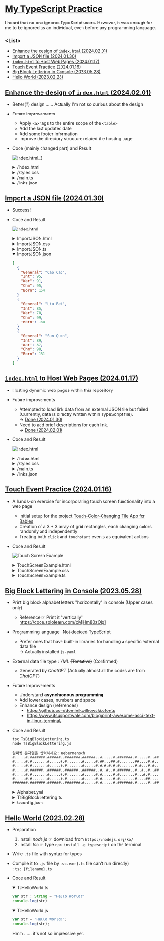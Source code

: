 # [My TypeScript Practice](../README.md#typescript)

I heard that no one ignores TypeScript users. However, it was enough for me to be ignored as an individual, even before any programming language.


### \<List>

- [Enhance the design of `index.html` (2024.02.01)](#enhance-the-design-of-indexhtml-20240201)
- [Import a JSON file (2024.01.30)](#import-a-json-file-20240130)
- [`index.html` to Host Web Pages (2024.01.17)](#indexhtml-to-host-web-pages-20240117)
- [Touch Event Practice (2024.01.16)](#touch-event-practice-20240116)
- [Big Block Lettering in Console (2023.05.28)](#big-block-lettering-in-console-20230528)
- [Hello World (2023.02.28)](#hello-world-20230228)


## [Enhance the design of `index.html` (2024.02.01)](#list)

- Better(?) design …… Actually I'm not so curious about the design
- Future improvements
  - Apply `<a>` tags to the entire scope of the `<table>`
  - Add the last updated date
  - Add some footer information
  - Improve the directory structure related the hosting page
- Code (mainly changed part) and Result

  ![index.html_2](./Images/index.html_2.gif)

  <details>
    <summary>/index.html</summary>

  ```html
  ……

  <body>
    <div>
      ……
      Frankly speaking, I'm not so interested in the web
    </div>

    ……
  </body>

  ……
  ```
  </details>
  <details>
    <summary>/styles.css</summary>

  ```css
  /* Body styling for center alignment, width constraints, and font family */
  body {
    text-align: center;
    max-width: 700px;
    min-width: 600px;
    margin: auto;                         /* External margin for center alignment */
    font-family: Arial, sans-serif;
  }
  ```
  ```css
  /* Styling for h1 element with top margin */
  h1 {
    margin-top: 20px;                     /* Add top margin to h1 element */
  }

  /* Flex container for links with space-around justification */
  .links-container {
    margin-top: 20px;                     /* Add margin to separate from h1 */
    display: flex;
    flex-wrap: wrap;
    justify-content: space-around;        /* Arrange items with space around */
  }
  ```
  ```css
  /* Styling for each link item with border, width, margin, and background color */
  .link-item {
    border-collapse: collapse;
    border-radius: 20px;
    width: 90%;
    margin: 0;
    margin-bottom: 10px;
    background-color: whitesmoke;         /* Set background color */
  }
  ```
  ```css
  /* Styling for table cells with border, margin, padding, width, and hover effect */
  td {
    border: 1px solid darkgray;           /* Add border to cells */
    margin: 0;
    padding: 10px;                        /* Add padding to cells */
    width: 100%;
    transition: transform 0.3s ease;      /* Smooth hover effect */
  }
  ```
  ```css
  /* Flex container for the first row with bold text */
  .row1 {
    display: flex;
    font-weight: bold;                    /* Set text to bold */
  }

  /* Styling for category cell with maximum width and rounded border */
  .category-cell {
    max-width: 20%;
    border-top-left-radius: 20px;         /* Rounded top-left border */
  }

  /* Styling for title cell with flex-grow and left text alignment */
  .title-cell {
    flex-grow: 1;                         /* Allow title cell to grow */
    text-align: left;                     /* Left-align text in title cell */
  }

  /* Styling for date cell with maximum width and rounded border */
  .date-cell {
    max-width: 20%;
    border-top-right-radius: 20px;        /* Rounded top-right border */
  }
  ```
  ```css
  .row2 {
    display: flex;                        /* Display second row as a flex container */
  }

  /* Styling for comment cell with left text alignment, rounded borders, and smaller font size */
  .comment-cell {
    flex-grow: 1;                         /* Allow comment cell to grow */
    border-bottom-left-radius: 20px;      /* Rounded bottom-left border */
    border-bottom-right-radius: 20px;     /* Rounded bottom-right border */
    text-align: left;                     /* Left-align text in comment cell */
    font-size: smaller;                   /* Set smaller font size */
  }
  ```
  ```css
  /* Hover effect for link items with scale transformation and background color change */
  .link-item:hover {
    transform: scale(1.05);               /* Enlarge on hover */
    background-color: papayawhip;         /* Change background color on hover */
  }
  ```
  ```css
  /* Styling for anchor (link) with no text decoration and default color */
  a {
    text-decoration: none;                /* Remove underline from links */
    color: #333;                          /* Set default link color */
  }
  ```
  </details>
  <details>
    <summary>/main.ts</summary>

  ```ts
  // Interface representing the structure of each link data
  interface Link {
    category: string;
    ……
    date: string;
    ……
  }
  ```
  ```ts
  // Function to fetch link data from links.json using XMLHttpRequest
  const fetchData = () => {
    ……

    xhr.onload = function () {
      if (xhr.status === 200) {
        ……
        renderTable(linksData);
      } ……
    };

    ……
  };
  ```
  ```ts
  // Function to render the link data into tables and append them to the linksContainer
  const renderTable = (linksData: Link[]) => {
    const linksContainer = document.getElementById("linksContainer");

    linksData.forEach((link) => {
      // Create a new table for each link
      const table = document.createElement("table");
      table.classList.add("link-item");

      // Create the first row of the table
      const row1 = document.createElement("tr");
      row1.classList.add("row1");

      // Create cells for category, title, and date
      const categoryCell = document.createElement("td");
      const titleCell = document.createElement("td");
      const dateCell = document.createElement("td");

      // Add appropriate class names to the cells
      categoryCell.classList.add("category-cell");
      titleCell.classList.add("title-cell");
      dateCell.classList.add("date-cell");

      // Populate cell content with link data
      categoryCell.textContent = link.category;
      if (link.url.length > 0) {
        titleCell.innerHTML = `<a href="${link.url}" target="_blank">${link.title}</a>`;
      } else {
        titleCell.innerHTML = `${link.title}`;
      }
      dateCell.textContent = link.date;

      // Append cells to the first row
      row1.appendChild(categoryCell);
      row1.appendChild(titleCell);
      row1.appendChild(dateCell);

      // Append the first row to the table
      table.appendChild(row1);

      // Check if the link has a comment, and if so, create a second row for it
      if (link.comment.length > 0) {
        const row2 = document.createElement("tr");
        const commentCell = document.createElement("td");

        // Add appropriate class name to the comment cell
        row2.classList.add("row2");
        commentCell.classList.add("comment-cell");

        // Set colspan to cover all three columns in the second row
        commentCell.setAttribute("colspan", "3");

        // Populate cell content with link comment
        commentCell.innerHTML = `${link.comment}`;

        // Append the comment cell to the second row
        row2.appendChild(commentCell);

        // Append the second row to the table
        table.appendChild(row2);
      }

      // Append the table to the linksContainer
      linksContainer.appendChild(table);

      // The commented-out section below was an alternative approach but is currently not used in the code.

      // if (link.url.length > 0) {
      //   const linkForTable = document.createElement("a");
      //   // linkForTable.classList.add("link-item");
      //   linkForTable.href = link.url;
      //   linkForTable.target = "_blank";
      //   linkForTable.appendChild(table);
      //   linksContainer.appendChild(linkForTable);
      // } else {
      //   table.classList.add("link-item");
      //   linksContainer.appendChild(table);
      // }
    });
  };
  ```
  </details>
  <details>
    <summary>/links.json</summary>

  ```json
  [
    {
      "category": "TypeScript",
      "title": "Enhance the design of <i>index.html</i>",
      "date": "2024.02.01",
      "url": "",
      "comment": "- This page"
    },
    {
      "category": "TypeScript",
      "title": "Import a JSON file",
      "date": "2024.01.30",
      "url": "./TypeScript/ImportJSON.html",
      "comment": "- Fetch JSON data from the specified URL with <i>XMLHttpRequest()</i>"
    },
  ……
    {
      "category": "JavaScript",
      "title": "Ganzi",
      "date": "2017.04.03",
      "url": "./JavaScript/Ganzi.html",
      "comment": "- An initial Javascript practice"
    }
  ]
  ```
  </details>


## [Import a JSON file (2024.01.30)](#list)

- Success!
- Code and Result

  ![index.html](./Images/ImportJSON.png)

  <details>
    <summary>ImportJSON.html</summary>

  ```html
  <html lang="en">

  <head>
    <meta charset="UTF-8">
    <meta name="viewport" content="width=device-width, initial-scale=1.0">
    <link rel="stylesheet" href="ImportJSON.css">
    <script defer src="ImportJSON.js"></script>
    <title>Import JSON file</title>
  </head>

  <body>
  </body>

  </html>
  ```
  </details>
  <details>
    <summary>ImportJSON.css</summary>

  ```css
  table {
      border: 1px solid black;
      border-collapse : collapse;
    }
  ```
  ```css
    td {
      border: 1px solid black;
      padding: 5px;
    }
  ```
  </details>
  <details>
    <summary>ImportJSON.ts</summary>

  ```ts
  /**
  * Performs an HTTP GET request to fetch JSON data from the specified URL.
  * If the request is successful, it calls the renderTable function with the retrieved JSON data.
  * @param {string} url - The URL from which to fetch JSON data.
  */
  const fetchData = (url: string): void => {
    const xhr = new XMLHttpRequest();
    xhr.open("GET", url, true);
    xhr.responseType = "json";

    xhr.onload = function () {
      if (xhr.status === 200) {
        const jsonData: any[] = xhr.response;

        // Call the renderTable function with the retrieved JSON data.
        renderTable(jsonData);
      } else {
        // Log an error if the HTTP request is not successful.
        console.error("Error fetching JSON data. Status:", xhr.status);
      }
    };
    xhr.send();
  };
  ```
  ```ts
  /**
  * Renders a table in the HTML document based on the provided JSON data.
  * If the JSON data is an array, it creates table rows and cells to display the data.
  * The first row contains the keys as column headers.
  * @param {any[]} jsonData - The JSON data to be displayed in the table.
  */
  const renderTable = (jsonData: any[]): void => {
    // Create a table in the HTML document.
    const table = document.createElement("table");
    table.classList.add("my-table");

    // Create table rows.
    jsonData.forEach((general, index) => {
      // Create table cells.
      if (index === 0) {
        // If it is the first row, use keys as column headers.
        const row = document.createElement("tr");
        for (const key of Object.keys(general)) {
          const cell = document.createElement("td");
          cell.textContent = key;
          row.appendChild(cell);
        }
        table.appendChild(row);
      }

      const row = document.createElement("tr");
      for (const key in general) {
        const cell = document.createElement("td");
        // If the value is a number, align it to the right.
        if (!isNaN(general[key])) {
          cell.style.textAlign = "right";
        }
        cell.textContent = general[key];
        row.appendChild(cell);
      }

      table.appendChild(row);
    });

    // Append the table to the HTML document.
    document.body.appendChild(table);
  };
  ```
  ```ts
  // URL for fetching JSON data.
  const dataUrl = "ImportJSON.json";

  // Fetch JSON data and render the table.
  fetchData(dataUrl);
  ```
  </details>
  <details open="">
    <summary>ImportJSON.json</summary>

  ```json
  [
    {
      "General": "Cao Cao",
      "Int": 95,
      "War": 91,
      "Chm": 95,
      "Born": 154
    },
    {
      "General": "Liu Bei",
      "Int": 85,
      "War": 70,
      "Chm": 99,
      "Born": 160
    },
    {
      "General": "Sun Quan",
      "Int": 89,
      "War": 87,
      "Chm": 98,
      "Born": 181
    }
  ]
  ```
  </details>


## [`index.html` to Host Web Pages (2024.01.17)](#list)

- Hosting dynamic web pages within this repository
- Future improvements
  - Attempted to load link data from an external JSON file but failed (Currently, data is directly written within TypeScript file).  
    → [Done (2024.01.30)](../main_20240130.ts)
  - Need to add brief descriptions for each link.  
    → [Done (2024.02.01)](../main.ts)
- Code and Result

  ![index.html](./Images/index.html.PNG)

  <details>
    <summary>/index.html</summary>

  ```html
  <!DOCTYPE html>

  <html lang="en">

  <head>
    <meta charset="UTF-8">
    <meta name="viewport" content="width=device-width, initial-scale=1.0">
    <link rel="stylesheet" href="styles.css">
    <script defer src="main.js"></script>
    <title>kimpro82.github.io - MyWebPractice</title>
  </head>

  <body>
    <div>
      <h1>My Web Practice</h1>
    </div>

    <div class="links-container" id="linksContainer"></div>
  </body>

  </html>
  ```
  </details>
  <details>
    <summary>/styles.css</summary>

  ```css
  body {
    display: flex;
    flex-direction: column;
    align-items: center;
    justify-content: flex-start;
    min-height: 100vh;
    margin: 0;
    }
  ```
  ```css
    .links-container {
      max-width: 500px;
      width: 100%;
    }
  ```
  ```css
    .link-item {
      margin-bottom: 10px;
    }
  ```
  ```css
    .link-item a {
      text-decoration: none;
      color: #333;
      font-weight: bold;
      display: block;
      padding: 10px;
      background-color: #fff;
      border: 1px solid #ddd;
      border-radius: 5px;
      transition: background-color 0.3s;
    }
  ```
  ```css
    .link-item a:hover {
      background-color: #f0f0f0;
    }
  ```
  </details>
  <details>
    <summary>/main.ts</summary>

  ```ts
  interface Link {
    title: string;
    url: string;
    comment: string;
  }

  const linksData: Link[] = [
    {
      title: 'TypeScript : index.html to List Web Pages (2024.01.17)',
      url: '',
      comment: 'This page'
    },
    ……
    {
      title: 'JavaScript : Ganzi (2017.04.03)',
      url: './JavaScript/Ganzi.html',
      comment: ''
    }
  ];
  ```
  ```ts
  document.addEventListener('DOMContentLoaded', () => {
    const linksContainer = document.getElementById('linksContainer');

    if (linksContainer) {
      linksData.forEach((link: { title: string, url: string }) => {
        const linkItem = document.createElement('div');
        linkItem.classList.add('link-item');

        const linkAnchor = document.createElement('a');
        linkAnchor.href = link.url;
        linkAnchor.textContent = link.title;
        linkAnchor.target = '_blank';

        linkItem.appendChild(linkAnchor);
        linksContainer.appendChild(linkItem);
      });
    }
  });
  ```

  </details>
  <details>
    <summary>/links.json</summary>

  ```json
  [
    {
      "title": "TypeScript : index.html to List Web Pages (2024.01.17)",
      "url": "",
      "comment": "This page"
    },
    ……
    {
      "title": "JavaScript : Ganzi (2017.04.03)",
      "url": "./JavaScript/Ganzi.html",
      "comment": ""
    }
  ]
  ```
  </details>


## [Touch Event Practice (2024.01.16)](#list)

- A hands-on exercise for incorporating touch screen functionality into a web page
  - Initial setup for the project [Touch-Color-Changing Tile App for Babies](https://github.com/kimpro82/MyFamilyCare/issues/32)
  - Creation of a 3 * 3 array of grid rectangles, each changing colors randomly and independently
  - Treating both `click` and `touchstart` events as equivalent actions
- Code and Result

  ![Touch Screen Example](./Images/TouchScreenExample.gif)

  <details>
    <summary>TouchScreenExample.html</summary>

  ```html
  <!DOCTYPE html>

  <html lang="en">

  <head>
      <meta charset="UTF-8">
      <meta name="viewport" content="width=device-width, initial-scale=1.0">
      <link rel="stylesheet" href="TouchScreenExample.css">
      <title>Touchscreen Example</title>
      <script defer src="TouchScreenExample.js"></script>
  </head>

  <body>
      <canvas id="myCanvas"></canvas>
  </body>

  </html>
  ```
  </details>
  <details>
    <summary>TouchScreenExample.css</summary>

  ```css
  body
  {
      display: flex;
      align-items: center;
      justify-content: center;
      height: 100vh;
      margin: 0;
  }
  ```
  ```css
  canvas
  {
      border: 1px solid #000;
  }
  ```
  </details>
  <details>
    <summary>TouchScreenExample.ts</summary>

  ```ts
  const canvas = document.getElementById('myCanvas') as HTMLCanvasElement;
  const context = canvas.getContext('2d');

  const numRows = 3;
  const numCols = 3;
  const rectWidth = 100;
  const rectHeight = 100;
  const padding = 0;

  // Initial rectangle properties
  let rectangles: { x: number; y: number; width: number; height: number; color: string }[] = [];
  ```
  ```ts
  // Call the initialization function
  initializeRectangles();

  // Initialize the canvas and draw rectangles
  function drawRectangles() {
      context.clearRect(0, 0, canvas.width, canvas.height);

      // Draw rectangles
      rectangles.forEach((rect) => {
          context.fillStyle = rect.color;
          context.fillRect(rect.x, rect.y, rect.width, rect.height);
      });
  }

  // Initialize grid rectangles
  function initializeRectangles() {
      const totalWidth = numCols * (rectWidth + padding) - padding;
      const totalHeight = numRows * (rectHeight + padding) - padding;

      canvas.width = totalWidth;
      canvas.height = totalHeight;

      const startX = (canvas.width - totalWidth) / 2;
      const startY = (canvas.height - totalHeight) / 2;

      rectangles = [];

      for (let row = 0; row < numRows; row++) {
          for (let col = 0; col < numCols; col++) {
              const x = startX + col * (rectWidth + padding);
              const y = startY + row * (rectHeight + padding);
              const color = getRandomColor();

              rectangles.push({ x, y, width: rectWidth, height: rectHeight, color });
          }
      }

      drawRectangles();
  }
  ```
  ```ts
  // Handle canvas click and touch events
  canvas.addEventListener('click', handleInput);
  canvas.addEventListener('touchstart', handleInput, { passive: true });

  // Handle click and touch events function
  function handleInput(event: MouseEvent | TouchEvent) {
      // Get coordinates based on the event type
      const clientX = 'touches' in event ? event.touches[0].clientX : event.clientX;
      const clientY = 'touches' in event ? event.touches[0].clientY : event.clientY;

      const rect = getClickedRectangle(clientX - canvas.offsetLeft, clientY - canvas.offsetTop);

      if (rect) {
          // Change the color of the clicked rectangle to a random RGB value
          rect.color = getRandomColor();

          // Redraw rectangles with the updated color
          drawRectangles();
      }
  }

  // Find the rectangle at the clicked position (temporary workaround for rectangles.find() error)
  function getClickedRectangle(mouseX: number, mouseY: number) {
      for (let i = 0; i < rectangles.length; i++) {
          const rect = rectangles[i];
          if (
              mouseX >= rect.x &&
              mouseX <= rect.x + rect.width &&
              mouseY >= rect.y &&
              mouseY <= rect.y + rect.height
          ) {
              return rect;
          }
      }
      return null; // No rectangle found at the clicked position
  }

  // Generate a random RGB color value
  function getRandomColor() {
      return `rgb(${Math.floor(Math.random() * 256)}, ${Math.floor(Math.random() * 256)}, ${Math.floor(Math.random() * 256)})`;
  }
  ```
  </details>


## [Big Block Lettering in Console (2023.05.28)](#list)

- Print big block alphabet letters "horizontally" in console (Upper cases only)
  - Reference ☞ Print it "vertically" https://code.sololearn.com/cMjHm80zOip1
- Programming language : ~~Not decided~~ TypeScript
  - Prefer ones that have built-in libraries for handling a specific external data file  
    → Actually installed `js-yaml`
- External data file type : *YML* ~~(Tentative)~~ (Confirmed)
  - Generated by *ChatGPT* (Actually almost all the codes are from *ChatGPT*)
- Future Improvements
  - Understand **asynchronous programming**
  - Add lower cases, numbers and space
  - Enhance design (references)
    - https://github.com/dominikwilkowski/cfonts
    - https://www.itsupportwale.com/blog/print-awesome-ascii-text-in-linux-terminal/
- Code and Result
  ```shell
  tsc TsBigBlockLettering.ts
  node TsBigBlockLettering.js
  ```
  ```
  알파벳 문자열을 입력하세요: uebermensch
  #.....#.#######.######..#######.######..#.....#.#######.#.....#..#####..#######.#.....#.
  #.....#.#.......#.....#.#.......#.....#.##...##.#.......##....#.#.......#.......#.....#.
  #.....#.#.......#.....#.#.......#.....#.#.#.#.#.#.......#.#...#.#.......#.......#.....#.
  #.....#.######..######..######..######..#..#..#.######..#..#..#..#####..#.......#######.
  #.....#.#.......#.....#.#.......#.....#.#.....#.#.......#...#.#.......#.#.......#.....#.
  #.....#.#.......#.....#.#.......#.....#.#.....#.#.......#....##.......#.#.......#.....#.
  #######.#######.######..#######.#.....#.#.....#.#######.#.....#..#####..#######.#.....#.
  ```

  <details>
    <summary>Alphabet.yml</summary>

  ```yml
  A:
    - "#######."
    - "#.....#."
    - "#.....#."
    - "#######."
    - "#.....#."
    - "#.....#."
    - "#.....#."

  ……

  Z:
    - "#######."
    - ".....#.."
    - "....#..."
    - "...#...."
    - "..#....."
    - ".#......"
    - "#######."
  ```
  </details>
  <details>
    <summary>TsBigBlockLettering.ts</summary>

  ```ts
  import * as fs from 'fs';
  import * as yaml from 'js-yaml';
  import * as readline from 'readline';
  ```
  ```ts
  // 입력을 받을 readline.Interface 생성
  const rl = readline.createInterface({
      input: process.stdin,
      output: process.stdout
  });
  ```
  ```ts
  // 알파벳 문자열 입력 받기
  rl.question('알파벳 문자열을 입력하세요: ', (input: string) => {
      rl.close();

      // 입력받은 알파벳 문자를 대문자로 변환
      const upperCaseInput = input.toUpperCase();

      // alphabet.yml 파일 불러오기
      const alphabetData = yaml.load(fs.readFileSync('alphabet.yml', 'utf8'));    // not .safeLoad()

      // 출력용 배열 초기화
      const outputArray: string[] = [];

      // 알파벳 문자열을 출력용 배열에 누적하는 함수
      function accumulateAlphabetString(alphabet: string) {
          const alphabetDataString = alphabetData[alphabet];
          for (let i = 0; i < alphabetDataString.length; i++) {
              const char = alphabetDataString[i];
              if (outputArray[i]) {
                  outputArray[i] += char;
              } else {
                  outputArray[i] = char;
              }
          }
      }

      // 입력받은 알파벳 문자열을 출력용 배열에 누적
      for (let i = 0; i < upperCaseInput.length; i++) {
          const char = upperCaseInput[i];
          if (alphabetData.hasOwnProperty(char)) {
              accumulateAlphabetString(char);
          }
      }

      // 출력용 배열 출력
      if (outputArray.length > 0) {
          for (let i = 0; i < outputArray.length; i++) {
              console.log(outputArray[i]);
          }
      } else {
          console.log('입력한 알파벳 문자열에 해당하는 데이터가 없습니다.');
      }
  });
  ```
  </details>
  <details>
    <summary>tsconfig.json</summary>

  ※ The `fs` library requires execution in a `node`(Node.js) environment, not in a browser one.
  ```ts
  {
      "compilerOptions": {
          "target": "es6",
          "module": "commonjs",
          "moduleResolution": "node",
          "esModuleInterop": true
      }
  }
  ```
  </details>

## [Hello World (2023.02.28)](#list)

- Preparation
  1. Install *node.js*  ☞ download from `https://nodejs.org/ko/`
  2. Install *tsc*      ☞ type `npm install -g typescript` on the terminal
- Write `.ts` file with syntax for types
- Compile it to `.js` file by `tsc.exe` (`.ts` file can't run directly)  
  : `tsc {filename}.ts`
- Code and Result
  <details open="">
    <summary>TsHelloWorld.ts</summary>

  ```ts
  var str : String = "Hello World!"
  console.log(str)
  ```
  </details>
  <details open="">
    <summary>TsHelloWorld.js</summary>

  ```js
  var str = "Hello World!";
  console.log(str);
  ```
  </details>
  Hmm …… it's not so impressive yet.
